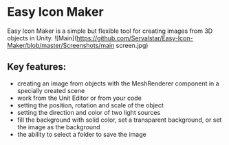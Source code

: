 # Easy Icon Maker
Easy Icon Maker is a simple but flexible tool for creating images from 3D objects in Unity.
![Main](https://github.com/Servalstar/Easy-Icon-Maker/blob/master/Screenshots/main screen.jpg)
## Key features:
- creating an image from objects with the MeshRenderer component in a specially created scene
- work from the Unit Editor or from your code
- setting the position, rotation and scale of the object
- setting the direction and color of two light sources
- fill the background with solid color, set a transparent background, or set the image as the background
- the ability to select a folder to save the image